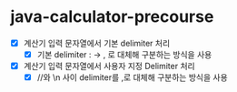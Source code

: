 # java-calculator-precourse

- [X] 계산기 입력 문자열에서 기본 delimiter 처리<br/>
  - [X] 기본 delimiter : -> , 로 대체해 구분하는 방식을 사용<br/>
- [X] 계산기 입력 문자열에서 사용자 지정 Delimiter 처리<br/>
  - [X] //와 \n 사이 delimiter를 ,로 대체해 구분하는 방식을 사용<br/>
